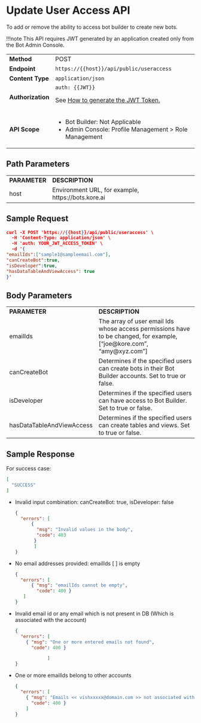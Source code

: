 # Update User Access API

To add or remove the ability to access bot builder to create new bots.

!!!note
  This API requires JWT generated by an application created only from the Bot Admin Console.


<table>
  <tr>
   <td><strong>Method</strong>
   </td>
   <td>POST
   </td>
  </tr>
  <tr>
   <td><strong>Endpoint</strong>
   </td>
   <td><code>https://{{host}}/api/public/useraccess</code>
   </td>
  </tr>
  <tr>
   <td><strong>Content Type</strong>
   </td>
   <td><code>application/json</code>
   </td>
  </tr>
  <tr>
   <td><strong>Authorization</strong>
   </td>
   <td><code>auth: {{JWT}}</code>
<p>
See <a href="../api-introduction/#generating-the-jwt-token">How to generate the JWT Token.</a>
   </td>
  </tr>
  <tr>
   <td><strong>API Scope</strong>
   </td>
   <td>
<ul>

<li>Bot Builder: Not Applicable

<li>Admin Console: Profile Management > Role Management
</li>
</ul>
   </td>
  </tr>
</table>


 


## Path Parameters


<table>
  <tr>
   <td><strong>PARAMETER</strong>
   </td>
   <td><strong>DESCRIPTION</strong>
   </td>
  </tr>
  <tr>
   <td>host
   </td>
   <td>Environment URL, for example, https://bots.kore.ai
   </td>
  </tr>
</table>


 


## Sample Request


```json
curl -X POST 'https://{{host}}/api/public/useraccess' \
  -H 'Content-Type: application/json' \
  -H 'auth: YOUR_JWT_ACCESS_TOKEN' \
  -d '{
"emailIds":["sample1@sampleemail.com"],
"canCreateBot":true,
"isDeveloper":true,
"hasDataTableAndViewAccess": true
}'
```



## Body Parameters


<table>
  <tr>
   <td><strong>PARAMETER</strong>
   </td>
   <td><strong>DESCRIPTION</strong>
   </td>
  </tr>
  <tr>
   <td>emailIds
   </td>
   <td>The array of user email Ids whose access permissions have to be changed, for example, [“joe@kore.com”, “amy@xyz.com”]
   </td>
  </tr>
  <tr>
   <td>canCreateBot
   </td>
   <td>Determines if the specified users can create bots in their Bot Builder accounts. Set to true or false.
   </td>
  </tr>
  <tr>
   <td>isDeveloper
   </td>
   <td>Determines if the specified users can have access to Bot Builder. Set to true or false.
   </td>
  </tr>
  <tr>
   <td>hasDataTableAndViewAccess
   </td>
   <td>Determines if the specified users can create tables and views. Set to true or false.
   </td>
  </tr>
</table>



## Sample Response

For success case:


```json
[
  "SUCCESS"
]

```



* Invalid input combination: canCreateBot: true, isDeveloper: false

    ```json
    {
      "errors": [ 
          { 
            "msg": "Invalid values in the body", 
            "code": 403 
           } 
           ] 
    }
    ```


* No email addresses provided: emailIds [ ] is empty 

    ```json
    {
      "errors": [
          { "msg": "emailIds cannot be empty", 
            "code": 400 } 
       ] 
    }
    ```


* Invalid email id or any email which is not present in DB (Which is associated with the account)

    ```json
    {
      "errors": [
        { "msg": "One or more entered emails not found",
          "code": 400 }

        		]
    }

    ```



* One or more emailIds belong to other accounts

    ```json
    {
      "errors": [ 
        { "msg": "Emails << vishxxxxx@domain.com >> not associated with your account",
          "code": 400 }
        ]
    }
  ```